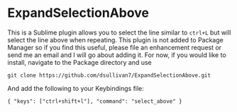 ExpandSelectionAbove
====================

This is a Sublime plugin allows you to select the line similar to `ctrl+L` but will select the line above when repeating. This plugin is not added to Package Manager so if you find this useful, please file an enhancement request or send me an email and I will go about adding it. For now, if you would like to install, navigate to the Package directory and use

```
git clone https://github.com/dsullivan7/ExpandSelectionAbove.git
``` 

And add the following to your Keybindings file:

```
{ "keys": ["ctrl+shift+l"], "command": "select_above" }
```
